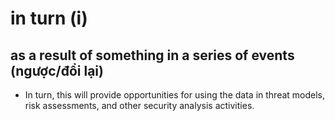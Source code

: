 # in turn (i)

## as a result of something in a series of events (ngược/đổi lại)

- In turn, this will provide opportunities for using the data in threat models, risk assessments, and other security analysis activities.